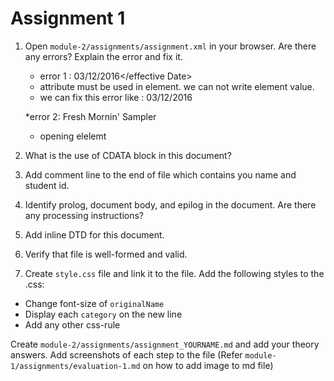 # Assignment 1

1. Open `module-2/assignments/assignment.xml` in your browser. Are there any errors? Explain the error and fix it.

   - error 1 : <effective Date>03/12/2016</effective Date>

   * attribute must be used in element. we can not write element value.
   * we can fix this error like : <effective type="Date">03/12/2016</effective>

   \*error 2: <originalName> Fresh Mornin' Sampler </originalname>

   - opening elelemt

2. What is the use of CDATA block in this document?
3. Add comment line to the end of file which contains you name and student id.
4. Identify prolog, document body, and epilog in the document. Are there any processing instructions?
5. Add inline DTD for this document.
6. Verify that file is well-formed and valid.
7. Create `style.css` file and link it to the file. Add the following styles to the .css:

- Change font-size of `originalName`
- Display each `category` on the new line
- Add any other css-rule

Create `module-2/assignments/assignment_YOURNAME.md` and add your theory answers. Add screenshots of each step to the file (Refer `module-1/assignments/evaluation-1.md` on how to add image to md file)
